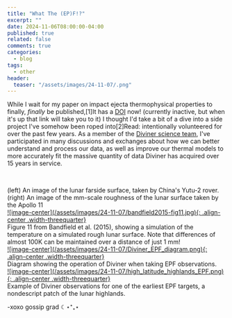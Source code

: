 ```yaml
---
title: "What The (EP)F!?"
excerpt: ""
date: 2024-11-06T08:00:00-04:00
published: true
related: false
comments: true
categories:
  - blog
tags:
  - other
header: 
  teaser: "/assets/images/24-11-07/.png"
---
```


While I wait for my paper on impact ejecta thermophysical properties to finally, _finally_ be published,<span class="ref"><span class="refnum">[1]</span><span class="refbody">It has a [DOI](https://doi.org/10.3847/PSJ/ad84e3) now! (currently inactive, but when it's up that link will take you to it)</span></span> I thought I'd take a bit of a dive into a side project I've somehow been roped into<span class="ref"><span class="refnum">[2]</span><span class="refbody">Read: intentionally volunteered for</span></span> over the past few years. As a member of the [Diviner science team](https://www.diviner.ucla.edu/team), I've participated in many discussions and exchanges about how we can better understand and process our data, as well as improve our thermal models to more accurately fit the massive quantity of data Diviner has acquired over 15 years in service. 


<figure class="half">
    <a href="/assets/images/24-11-07/yutu-2-surface.png"><img src="/assets/images/24-11-07/yutu-2-surface.png" alt=""></a>
    <a href="/assets/images/24-11-07/AS11-45-6707A.jpg"><img src="/assets/images/24-11-07/AS11-45-6707A.jpg" alt=""></a>
</figure>
<figcaption>(left) An image of the lunar farside surface, taken by China's Yutu-2 rover. (right) An image of the mm-scale roughness of the lunar surface taken by the Apollo 11 </figcaption>


<a href="/assets/images/24-11-07/bandfield2015-fig11.jpg">
![image-center](/assets/images/24-11-07/bandfield2015-fig11.jpg){: .align-center .width-threequarter}
</a>
<figcaption>Figure 11 from Bandfield et al. (2015), showing a simulation of the temperature on a simulated rough lunar surface. Note that differences of almost 100K can be maintained over a distance of just 1 mm!</figcaption>


<a href="/assets/images/24-11-07/Diviner_EPF_diagram.png">
![image-center](/assets/images/24-11-07/Diviner_EPF_diagram.png){: .align-center .width-threequarter}
</a>
<figcaption>Diagram showing the operation of Diviner when taking EPF observations.</figcaption>


<a href="/assets/images/24-11-07/high_latitude_highlands_EPF.png">
![image-center](/assets/images/24-11-07/high_latitude_highlands_EPF.png){: .align-center .width-threequarter}
</a>
<figcaption>Example of Diviner observations for one of the earliest EPF targets, a nondescript patch of the lunar highlands.</figcaption>



-xoxo gossip grad ☾⋆⁺₊⋆




